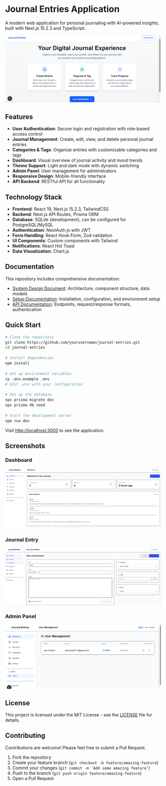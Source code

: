# Journal Entries Application

A modern web application for personal journaling with AI-powered insights, built with Next.js 15.2.3 and TypeScript.

![Journal Entries App](./public/screenshots/journal.png)

## Features

- **User Authentication**: Secure login and registration with role-based access control
- **Journal Management**: Create, edit, view, and delete personal journal entries
- **Categories & Tags**: Organize entries with customizable categories and tags
- **Dashboard**: Visual overview of journal activity and mood trends
- **Theme Support**: Light and dark mode with dynamic switching
- **Admin Panel**: User management for administrators
- **Responsive Design**: Mobile-friendly interface
- **API Backend**: RESTful API for all functionality

## Technology Stack

- **Frontend**: React 19, Next.js 15.2.3, TailwindCSS
- **Backend**: Next.js API Routes, Prisma ORM
- **Database**: SQLite (development), can be configured for PostgreSQL/MySQL
- **Authentication**: NextAuth.js with JWT
- **Form Handling**: React Hook Form, Zod validation
- **UI Components**: Custom components with Tailwind
- **Notifications**: React Hot Toast
- **Data Visualization**: Chart.js

## Documentation

This repository includes comprehensive documentation:

- [System Design Document](./SYSTEM_DESIGN.md): Architecture, component structure, data models
- [Setup Documentation](./SETUP.md): Installation, configuration, and environment setup
- [API Documentation](./API_DOCUMENTATION.md): Endpoints, request/response formats, authentication

## Quick Start

```bash
# Clone the repository
git clone https://github.com/yourusername/journal-entries.git
cd journal-entries

# Install dependencies
npm install

# Set up environment variables
cp .env.example .env
# Edit .env with your configuration

# Set up the database
npx prisma migrate dev
npx prisma db seed

# Start the development server
npm run dev
```

Visit [http://localhost:3000](http://localhost:3000) to see the application.

## Screenshots

### Dashboard
![Dashboard](./public/screenshots/dashboard.png)

### Journal Entry
![Journal Entry](./public/screenshots/landing.png)

### Admin Panel
![Admin Panel](./public/screenshots/admin.png)

## License

This project is licensed under the MIT License - see the [LICENSE](LICENSE) file for details.

## Contributing

Contributions are welcome! Please feel free to submit a Pull Request.

1. Fork the repository
2. Create your feature branch (`git checkout -b feature/amazing-feature`)
3. Commit your changes (`git commit -m 'Add some amazing feature'`)
4. Push to the branch (`git push origin feature/amazing-feature`)
5. Open a Pull Request
